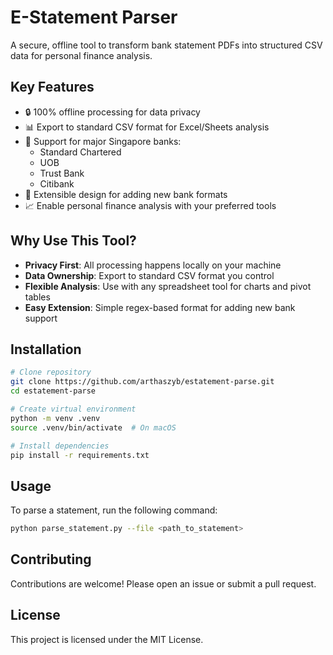 # E-Statement Parser

A secure, offline tool to transform bank statement PDFs into structured CSV data for personal finance analysis.

## Key Features

- 🔒 100% offline processing for data privacy
- 📊 Export to standard CSV format for Excel/Sheets analysis
- 🏦 Support for major Singapore banks:
  - Standard Chartered
  - UOB
  - Trust Bank
  - Citibank
- 🔄 Extensible design for adding new bank formats
- 📈 Enable personal finance analysis with your preferred tools

## Why Use This Tool?

- **Privacy First**: All processing happens locally on your machine
- **Data Ownership**: Export to standard CSV format you control
- **Flexible Analysis**: Use with any spreadsheet tool for charts and pivot tables
- **Easy Extension**: Simple regex-based format for adding new bank support

## Installation

```bash
# Clone repository
git clone https://github.com/arthaszyb/estatement-parse.git
cd estatement-parse

# Create virtual environment
python -m venv .venv
source .venv/bin/activate  # On macOS

# Install dependencies
pip install -r requirements.txt
```

## Usage

To parse a statement, run the following command:
```sh
python parse_statement.py --file <path_to_statement>
```

## Contributing

Contributions are welcome! Please open an issue or submit a pull request.

## License

This project is licensed under the MIT License.